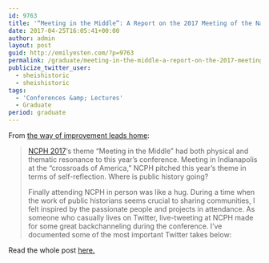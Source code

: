 ```yaml
---
id: 9763
title: '“Meeting in the Middle”: A Report on the 2017 Meeting of the National Council on Public History'
date: 2017-04-25T16:05:41+00:00
author: admin
layout: post
guid: http://emilyesten.com/?p=9763
permalink: /graduate/meeting-in-the-middle-a-report-on-the-2017-meeting-of-the-national-council-on-public-history/
publicize_twitter_user:
  - sheishistoric
  - sheishistoric
tags:
  - 'Conferences &amp; Lectures'
  - Graduate
period: graduate
---
```

From [the way of improvement leads home](https://thewayofimprovement.com):

> [NCPH 2017](http://ncph.org/conference/2017-annual-meeting/)‘s theme “Meeting in the Middle” had both physical and thematic resonance to this year’s conference. Meeting in Indianapolis at the “crossroads of America,” NCPH pitched this year’s theme in terms of self-reflection. Where is public history going?
>
> Finally attending NCPH in person was like a hug. During a time when the work of public historians seems crucial to sharing communities, I felt inspired by the passionate people and projects in attendance. As someone who casually lives on Twitter, live-tweeting at NCPH made for some great backchanneling during the conference. I’ve documented some of the most important Twitter takes below:

Read the whole post [here.](https://thewayofimprovement.com/2017/04/25/meeting-in-the-middle-a-report-on-the-2017-meeting-of-the-national-council-on-public-history/)
